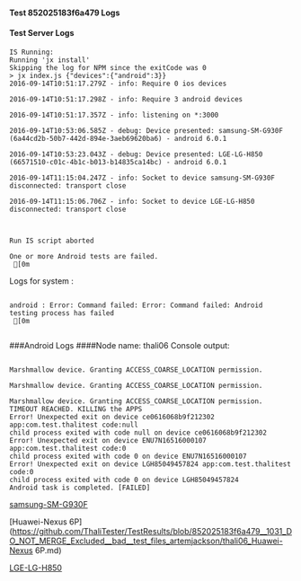 #### Test 852025183f6a479 Logs

#### Test Server Logs
```
IS Running:
Running 'jx install'
Skipping the log for NPM since the exitCode was 0
> jx index.js {"devices":{"android":3}}
2016-09-14T10:51:17.279Z - info: Require 0 ios devices

2016-09-14T10:51:17.298Z - info: Require 3 android devices

2016-09-14T10:51:17.357Z - info: listening on *:3000

2016-09-14T10:53:06.585Z - debug: Device presented: samsung-SM-G930F (6a44cd2b-50b7-442d-894e-3aeb69620ba6) - android 6.0.1

2016-09-14T10:53:23.043Z - debug: Device presented: LGE-LG-H850 (66571510-c01c-4b1c-b013-b14835ca14bc) - android 6.0.1

2016-09-14T11:15:04.247Z - info: Socket to device samsung-SM-G930F disconnected: transport close

2016-09-14T11:15:06.706Z - info: Socket to device LGE-LG-H850 disconnected: transport close


 
Run IS script aborted
 
One or more Android tests are failed.
 [0m

```


Logs for system : 
```

android : Error: Command failed: Error: Command failed: Android testing process has failed
 [0m


```
###Android Logs
####Node name: thali06
Console output:
```

Marshmallow device. Granting ACCESS_COARSE_LOCATION permission.

Marshmallow device. Granting ACCESS_COARSE_LOCATION permission.

Marshmallow device. Granting ACCESS_COARSE_LOCATION permission.
TIMEOUT REACHED. KILLING the APPS
Error! Unexpected exit on device ce0616068b9f212302 app:com.test.thalitest code:null 
child process exited with code null on device ce0616068b9f212302 
Error! Unexpected exit on device ENU7N16516000107 app:com.test.thalitest code:0 
child process exited with code 0 on device ENU7N16516000107 
Error! Unexpected exit on device LGH85049457824 app:com.test.thalitest code:0 
child process exited with code 0 on device LGH85049457824 
Android task is completed. [FAILED]
```
[samsung-SM-G930F](https://github.com/ThaliTester/TestResults/blob/852025183f6a479__1031_DO_NOT_MERGE_Excluded__bad__test_files_artemjackson/thali06_samsung-SM-G930F.md)

[Huawei-Nexus 6P](https://github.com/ThaliTester/TestResults/blob/852025183f6a479__1031_DO_NOT_MERGE_Excluded__bad__test_files_artemjackson/thali06_Huawei-Nexus 6P.md)

[LGE-LG-H850](https://github.com/ThaliTester/TestResults/blob/852025183f6a479__1031_DO_NOT_MERGE_Excluded__bad__test_files_artemjackson/thali06_LGE-LG-H850.md)




